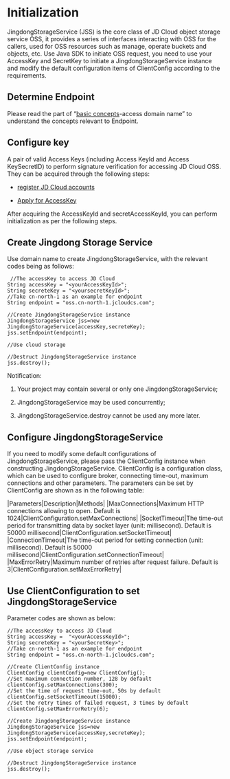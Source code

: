 # Initialization

JingdongStorageService (JSS) is the core class of JD Cloud object storage service OSS, it provides a series of interfaces interacting with OSS for the callers, used for OSS resources such as manage, operate buckets and objects, etc. Use Java SDK to initiate OSS request, you need to use your AccessKey and SecretKey to initiate a JingdongStorageService instance and modify the default configuration items of ClientConfig according to the requirements.

## Determine Endpoint

Please read the part of “[basic concepts](http://www.jdcloud.com/help/detail/1177/isCateLog/1)-access domain name” to understand the concepts relevant to Endpoint.

## Configure key

A pair of valid Access Keys (including Access KeyId and Access KeySecretID) to perform signature verification for accessing JD Cloud OSS. They can be acquired through the following steps:

* [register JD Cloud accounts](https://uc.jdcloud.com/reg?returnUrl=http%3A%2F%2Fwww.jdcloud.com%2Findex)

* [Apply for AccessKey](https://uc.jdcloud.com/accesskey/index)

After acquiring the AccessKeyId and secretAccessKeyId, you can perform initialization as per the following steps.

## Create Jingdong Storage Service

Use domain name to create JingdongStorageService, with the relevant codes being as follows:
```
 //The accessKey to access JD Cloud  
String accessKey = "<yourAccessKeyId>";  
String secreteKey = "<yoursecretKeyId>";    
//Take cn-north-1 as an example for endpoint  
String endpoint = "oss.cn-north-1.jcloudcs.com";  
 
//Create JingdongStorageService instance  
JingdongStorageService jss=new JingdongStorageService(accessKey,secreteKey);
jss.setEndpoint(endpoint);  
  
//Use cloud storage  
  
//Destruct JingdongStorageService instance  
jss.destroy();
```
Notification:

1. Your project may contain several or only one JingdongStorageService;

2. JingdongStorageService may be used concurrently;

3. JingdongStorageService.destroy cannot be used any more later.

## Configure JingdongStorageService

If you need to modify some default configurations of JingdongStorageService, please pass the ClientConfig instance when constructing JingdongStorageService. ClientConfig is a configuration class, which can be used to configure broker, connecting time-out, maximum connections and other parameters. The parameters can be set by ClientConfig are shown as in the following table:

|Parameters|Description|Methods|
|MaxConnections|Maximum HTTP connections allowing to open. Default is 1024|ClientConfiguration.setMaxConnections|
|SocketTimeout|The time-out period for transmitting data by socket layer (unit: millisecond). Default is 50000 millisecond|ClientConfiguration.setSocketTimeout|
|ConnectionTimeout|The time-out period for setting connection (unit: millisecond). Default is 50000 millisecond|ClientConfiguration.setConnectionTimeout|
|MaxErrorRetry|Maximum number of retries after request failure. Default is 3|ClientConfiguration.setMaxErrorRetry|

## Use ClientConfiguration to set JingdongStorageService

Parameter codes are shown as below:
```
//The accessKey to access JD Cloud  
String accessKey =  "<yourAccessKeyId>";  
String secreteKey = "<yourSecretKey>";   
//Take cn-north-1 as an example for endpoint  
String endpoint = "oss.cn-north-1.jcloudcs.com";  
 
//Create ClientConfig instance  
ClientConfig clientConfig=new ClientConfig();  
//Set maximum connection number, 128 by default  
clientConfig.setMaxConnections(300);  
//Set the time of request time-out, 50s by default  
clientConfig.setSocketTimeout(15000);  
//Set the retry times of failed request, 3 times by default  
clientConfig.setMaxErrorRetry(6);  

//Create JingdongStorageService instance  
JingdongStorageService jss=new JingdongStorageService(accessKey,secreteKey);
jss.setEndpoint(endpoint);  
 
//Use object storage service
  
//Destruct JingdongStorageService instance  
jss.destroy();
```
